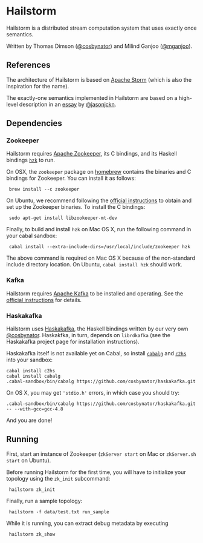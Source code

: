 # Hailstorm

Hailstorm is a distributed stream computation system that uses exactly once
semantics.

Written by Thomas Dimson ([@cosbynator](https://github.com/cosbynator/)) and
Milind Ganjoo ([@mganjoo](https://github.com/mganjoo/)).

## References

The architecture of Hailstorm is based on [Apache
Storm](http://storm.incubator.apache.org/) (which is also the inspiration for
the name).

The exactly-one semantics implemented in Hailstorm are based on a high-level
description in an
[essay](https://github.com/jasonjckn/essays/blob/master/exactly_once_semantics.md)
by [@jasonjckn](https://github.com/jasonjckn).

## Dependencies

### Zookeeper

Hailstorm requires [Apache Zookeeper](http://zookeeper.apache.org/), its C
bindings, and its Haskell bindings
[`hzk`](https://hackage.haskell.org/package/hzk-1.0.0) to run.

On OSX, the `zookeeper` package on [homebrew](http://brew.sh/) contains the
binaries and C bindings for Zookeeper. You can install it as follows:

     brew install --c zookeeper

On Ubuntu, we recommend following the [official
instructions](http://zookeeper.apache.org/doc/trunk/zookeeperStarted.html#sc_Download)
to obtain and set up the Zookeeper binaries. To install the C bindings:

     sudo apt-get install libzookeeper-mt-dev

Finally, to build and install `hzk` on Mac OS X, run the following command in
your cabal sandbox:

     cabal install --extra-include-dirs=/usr/local/include/zookeeper hzk

The above command is required on Mac OS X because of the non-standard include
directory location. On Ubuntu, `cabal install hzk` should work.

### Kafka

Hailstorm requires [Apache Kafka](http://kafka.apache.org/) to be installed and
operating. See the [official
instructions](http://kafka.apache.org/documentation.html#quickstart) for
details.

### Haskakafka

Hailstorm uses
[Haskakafka](https://github.com/cosbynator/haskakafka), the Haskell bindings
written by our very own [@cosbynator](https://github.com/cosbynator/). Haskakfka, in
turn, depends on `librdkafka` (see the Haskakafka project page for installation
instructions).

Haskakafka itself is not available yet on Cabal, so install
[`cabalg`](http://hackage.haskell.org/package/cabalg) and
[`c2hs`](https://hackage.haskell.org/package/c2hs) into your sandbox:

    cabal install c2hs
    cabal install cabalg
    .cabal-sandbox/bin/cabalg https://github.com/cosbynator/haskakafka.git

On OS X, you may get `'stdio.h'` errors, in which case you should try:

    .cabal-sandbox/bin/cabalg https://github.com/cosbynator/haskakafka.git -- --with-gcc=gcc-4.8

And you are done!

## Running

First, start an instance of Zookeeper (`zkServer start` on Mac or `zkServer.sh
start` on Ubuntu).

Before running Hailstorm for the first time, you will have to initialize your
topology using the `zk_init` subcommand:

     hailstorm zk_init

Finally, run a sample topology:

     hailstorm -f data/test.txt run_sample

While it is running, you can extract debug metadata by executing

     hailstorm zk_show

